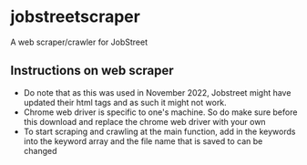 # jobstreetscraper
A web scraper/crawler for JobStreet

## Instructions on web scraper
- Do note that as this was used in November 2022, Jobstreet might have updated their html tags and as such it might not work.
- Chrome web driver is specific to one's machine. So do make sure before this download and replace the chrome web driver with your own
- To start scraping and crawling at the main function, add in the keywords into the keyword array and the file name that is saved to can be changed 
